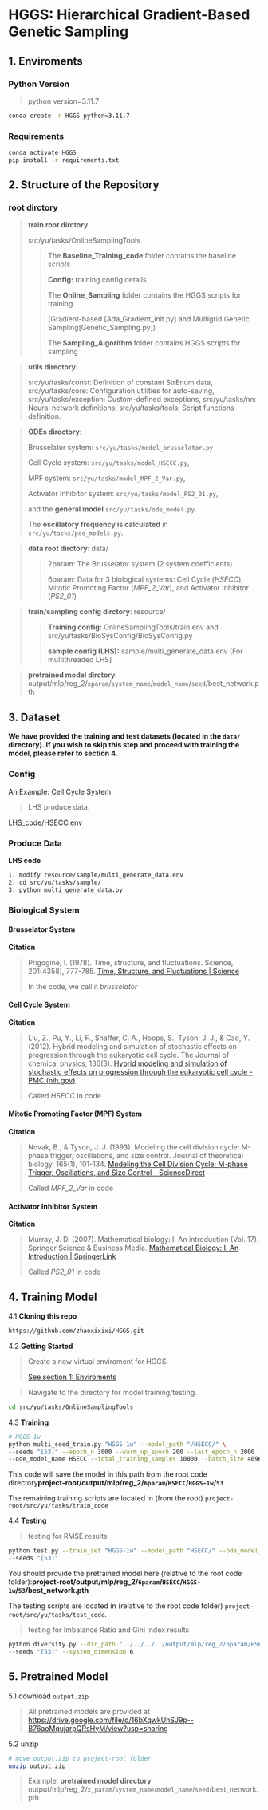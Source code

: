 # HGGS: Hierarchical Gradient-Based Genetic Sampling

## 1. Enviroments

### Python Version

> python version=3.11.7

```bash
conda create -n HGGS python=3.11.7
```

### Requirements

```bash
conda activate HGGS
pip install -r requirements.txt
```

## 2. Structure of the Repository

### root dirctory

> **train root dirctory**: 
>
> src/yu/tasks/OnlineSamplingTools
>
> > The **Baseline_Training_code** folder contains the baseline scripts
> >
> > **Config:** training config details
> >
> > The **Online_Sampling** folder contains the HGGS scripts for training
> >
> > (Gradient-based [Ada_Gradient_init.py] and Multigrid Genetic Sampling[Genetic_Sampling.py])
> >
> > The **Sampling_Algorithm** folder contains HGGS scripts for sampling

> **utils directory:**
>
> src/yu/tasks/const: Definition of constant StrEnum data, 
> src/yu/tasks/core: Configuration utilities for auto-saving, 
> src/yu/tasks/exception: Custom-defined exceptions, 
> src/yu/tasks/nn: Neural network definitions, 
> src/yu/tasks/tools: Script functions definition.

> **ODEs directory:**
>
> Brusselator system: `src/yu/tasks/model_brusselator.py `
>
> Cell Cycle system: `src/yu/tasks/model_HSECC.py`, 
>
> MPF system: `src/yu/tasks/model_MPF_2_Var.py`, 
>
> Activator Inhibitor system: `src/yu/tasks/model_PS2_01.py`, 
>
> and the **general model** `src/yu/tasks/ode_model.py`.
>
> The **oscillatory frequency is calculated** in `src/yu/tasks/pde_models.py`.

> **data root dirctory**: data/
>
> > 2param: The Brusselator system (2 system coefficients)
> >
> > 6param: Data for 3 biological systems: Cell Cycle (*HSECC*),  Mitotic Promoting Factor (*MPF_2_Var*), and Activator Inhibitor (*PS2_01*)

> **train/sampling config dirctory**: resource/
>
> > **Training config:** OnlineSamplingTools/train.env and src/yu/tasks/BioSysConfig/BioSysConfig.py
> >
> > **sample config (LHS):** sample/multi_generate_data.env [For multithreaded LHS]

> **pretrained model dirctory**: output/mlp/reg_2/`xparam`/`system_name`/`model_name`/`seed`/best_network.pth

## 3. Dataset

**We have provided the training and test datasets (located in the `data/` directory). If you wish to skip this step and proceed with training the model, please refer to section 4.**

### Config

An Example: Cell Cycle System

> LHS produce data: 

LHS_code/HSECC.env

### Produce Data

**LHS code**

```bash
1. modify resource/sample/multi_generate_data.env
2. cd src/yu/tasks/sample/
3. python multi_generate_data.py
```

### Biological System

#### Brusselator System

**Citation**

> Prigogine, I. (1978). Time, structure, and fluctuations. Science, 201(4358), 777-785.
> [Time, Structure, and Fluctuations | Science](https://www.science.org/doi/abs/10.1126/science.201.4358.777)
>
> In the code, we call it *brusselator*

#### Cell Cycle System

**Citation**

> Liu, Z., Pu, Y., Li, F., Shaffer, C. A., Hoops, S., Tyson, J. J., & Cao, Y. (2012). Hybrid modeling and simulation of stochastic effects on progression through the eukaryotic cell cycle. The Journal of chemical physics, 136(3).
> [Hybrid modeling and simulation of stochastic effects on progression through the eukaryotic cell cycle - PMC (nih.gov)](https://www.ncbi.nlm.nih.gov/pmc/articles/PMC3272065/)
>
> Called *HSECC* in code

#### Mitotic Promoting Factor (MPF) System

**Citation**

> Novak, B., & Tyson, J. J. (1993). Modeling the cell division cycle: M-phase trigger, oscillations, and size control. Journal of theoretical biology, 165(1), 101-134.
> [Modeling the Cell Division Cycle: M-phase Trigger, Oscillations, and Size Control - ScienceDirect](https://www.sciencedirect.com/science/article/abs/pii/S0022519383711793)
>
> Called *MPF_2_Var* in code

#### Activator Inhibitor System

**Citation**

> Murray, J. D. (2007). Mathematical biology: I. An introduction (Vol. 17). Springer Science & Business Media.
> [Mathematical Biology: I. An Introduction | SpringerLink](https://link.springer.com/book/10.1007/b98868)
>
> Called *PS2_01* in code

## 4. Training Model

4.1 **Cloning this repo**

```bash
https://github.com/zhaoxixixi/HGGS.git
```

4.2 **Getting Started**

>
> Create a new virtual enviroment for HGGS. 
>
> [See section 1: Enviroments](#1-enviroments)

>
> Navigate to the directory for model training/testing.

```bash
cd src/yu/tasks/OnlineSamplingTools
```

4.3 **Training**

```bash
# HGGS-1w
python multi_seed_train.py "HGGS-1w" --model_path "/HSECC/" \
--seeds "[53]" --epoch_n 3000 --warm_up_epoch 200 --last_epoch_n 2000 --base_lr 0.0025 \
--ode_model_name HSECC --total_training_samples 10000 --batch_size 40960
```

This code will save the model in this path from the root code directory**project-root/output/mlp/reg_2/`6param`/`HSECC`/`HGGS-1w`/`53`**

The remaining training scripts are located in (from the root) `project-root/src/yu/tasks/train_code`

4.4 **Testing**

> testing for RMSE results

```bash
python test.py --train_set "HGGS-1w" --model_path "HSECC/" --ode_model_name "HSECC" \
--seeds "[53]"
```

You should provide the pretrained model here (relative to the root code folder):**project-root/output/mlp/reg_2/`6param`/`HSECC`/`HGGS-1w`/`53`/best_network.pth**

The testing scripts are located in (relative to the root code folder) `project-root/src/yu/tasks/test_code`.

> testing for Imbalance Ratio and Gini Index results

```bash
python diversity.py --dir_path "../../../../output/mlp/reg_2/6param/HSECC" --model_names "HGGS-1w" \
--seeds "[53]" --system_dimension 6
```

## 5. Pretrained Model

5.1 download `output.zip`

> All pretrained models are provided at https://drive.google.com/file/d/16bXqwkUnSJ9p--B76aoMqujarpQRsHyM/view?usp=sharing

5.2 unzip

```bash
# move output.zip to project-root folder 
unzip output.zip
```

> Example: **pretrained model directory** output/mlp/reg_2/`x_param`/`system_name`/`model_name`/`seed`/best_network.pth
